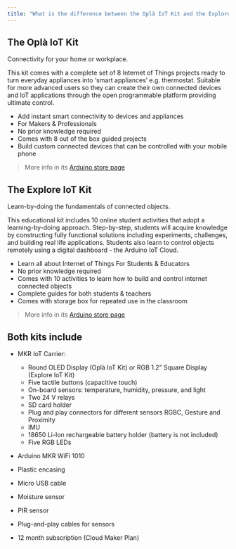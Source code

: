 ```yaml
---
title: "What is the difference between the Oplà IoT Kit and the Explore IoT Kit?"
---
```


## The Oplà IoT Kit

Connectivity for your home or workplace.

This kit comes with a complete set of 8 Internet of Things projects ready to turn everyday appliances into ‘smart appliances’ e.g. thermostat. Suitable for more advanced users so they can create their own connected devices and IoT applications through the open programmable platform providing ultimate control.

* Add instant smart connectivity to devices and appliances
* For Makers & Professionals
* No prior knowledge required
* Comes with 8 out of the box guided projects
* Build custom connected devices that can be controlled with your mobile phone

> More info in its [Arduino store page](https://store.arduino.cc/products/arduino-opla-iot-kit)

## The Explore IoT Kit

Learn-by-doing the fundamentals of connected objects.

This educational kit includes 10 online student activities that adopt a
learning-by-doing approach. Step-by-step, students will acquire knowledge by constructing fully functional solutions including experiments, challenges, and building real life applications. Students also learn to control objects remotely using a digital dashboard - the Arduino IoT Cloud.

* Learn all about Internet of Things For Students & Educators
* No prior knowledge required
* Comes with 10 activities to learn how to build and control internet connected objects
* Complete guides for both students & teachers
* Comes with storage box for repeated use in the classroom

> More info in its [Arduino store page](https://store.arduino.cc/products/arduino-explore-iot-kit)

## Both kits include

* MKR IoT Carrier:
  * Round OLED Display (Oplà IoT Kit) or RGB 1.2” Square Display (Explore IoT Kit)
  * Five tactile buttons (capacitive touch)
  * On-board sensors: temperature, humidity, pressure, and light
  * Two 24 V relays
  * SD card holder
  * Plug and play connectors for different sensors
RGBC, Gesture and Proximity
  * IMU
  * 18650 Li-Ion rechargeable battery holder (battery is not included)
  * Five RGB LEDs

* Arduino MKR WiFi 1010
* Plastic encasing
* Micro USB cable
* Moisture sensor
* PIR sensor
* Plug-and-play cables for sensors
* 12 month subscription (Cloud Maker Plan)
